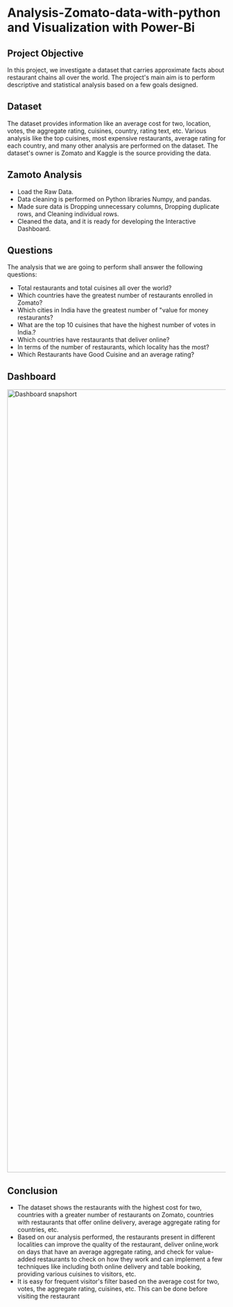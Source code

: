 # Analysis-Zomato-data-with-python and Visualization with Power-Bi

## Project Objective
In this project, we investigate a dataset that carries approximate facts about restaurant chains all over the world. The project's main aim is to perform descriptive and statistical analysis based on a few goals designed.

## Dataset
The dataset provides information like an average cost for two, location, votes, the aggregate rating, cuisines, country, rating text, etc. Various analysis like the top cuisines, most expensive restaurants, average rating for each country, and many other analysis are performed on the dataset.
The dataset's owner is Zomato and Kaggle is the source providing the data.


## Zamoto Analysis
* Load the Raw Data.
* Data cleaning is performed on Python libraries Numpy, and pandas.
* Made sure data is Dropping unnecessary columns, Dropping duplicate rows, and Cleaning individual rows.
* Cleaned the data, and it is ready for developing the Interactive Dashboard.

## Questions
The analysis that we are going to perform shall answer the following questions:

* Total restaurants and total cuisines all over the world?
* Which countries have the greatest number of restaurants enrolled in Zomato?
* Which cities in India have the greatest number of "value for money restaurants?
* What are the top 10 cuisines that have the highest number of votes in India.?
* Which countries have restaurants that deliver online?
* In terms of the number of restaurants, which locality has the most?
* Which Restaurants have Good Cuisine and an average rating?

## Dashboard
<img width="1800" alt="Dashboard snapshort" src="https://github.com/ritikaga/Zomato-Analysis-with-Python-and-visualization-with-Power-BI/assets/66274316/697a2508-fb25-4f8d-829b-803371175bf7">


## Conclusion
* The dataset shows the restaurants with the highest cost for two, countries with a greater number of restaurants on Zomato, countries with 
  restaurants that offer online delivery, average aggregate rating for countries, etc.
* Based on our analysis performed, the restaurants present in different localities can improve the quality of the restaurant, deliver online,work on days that have an average aggregate rating, 
  and check for value-added restaurants to check on how they work and can implement a few techniques like including both online delivery and table booking, providing various cuisines to 
  visitors, etc.
* It is easy for frequent visitor's filter based on the average cost for two, votes, the aggregate rating, cuisines, etc. This can be done before 
  visiting the restaurant
